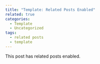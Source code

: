 ```yaml
---
title: "Template: Related Posts Enabled"
related: true
categories:
  - Template
  - Uncategorized
tags:
  - related posts
  - template
---
```

This post has related posts enabled.